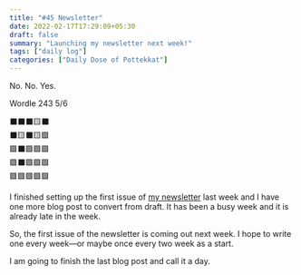 ```yaml
---
title: "#45 Newsletter"
date: 2022-02-17T17:29:09+05:30
draft: false
summary: "Launching my newsletter next week!"
tags: ["daily log"]
categories: ["Daily Dose of Pottekkat"]
---
```


No. No. Yes.

Wordle 243 5/6

⬛⬛⬛🟨⬛\
⬛🟨⬛🟨🟩\
🟩⬛🟩🟩🟩\
🟩⬛🟩🟩🟩\
🟩🟩🟩🟩🟩

I finished setting up the first issue of [my newsletter](/subscribe/) last week and I have one more blog post to convert from draft. It has been a busy week and it is already late in the week.

So, the first issue of the newsletter is coming out next week. I hope to write one every week—or maybe once every two week as a start.

I am going to finish the last blog post and call it a day.
